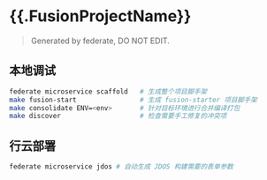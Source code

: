 # {{.FusionProjectName}}

>Generated by federate, DO NOT EDIT.

## 本地调试

```bash
federate microservice scaffold   # 生成整个项目脚手架
make fusion-start                # 生成 fusion-starter 项目脚手架
make consolidate ENV=<env>       # 针对目标环境进行合并编译打包
make discover                    # 检查需要手工修复的冲突项
```

## 行云部署

```bash
federate microservice jdos # 自动生成 JDOS 构建需要的表单参数
```
